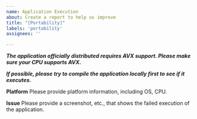 ```yaml
---
name: Application Execution
about: Create a report to help us improve
title: "[Portability]"
labels: 'portability'
assignees: ''

---
```


***The application officially distributed requires AVX support. Please make sure your CPU supports AVX.***

***If possible, please try to compile the application locally first to see if it executes.***

**Platform**
Please provide platform information, including OS, CPU.

**Issue**
Please provide a screenshot, etc., that shows the failed execution of the application.
